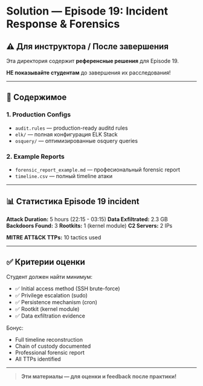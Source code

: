 # Solution — Episode 19: Incident Response & Forensics

## ⚠️ Для инструктора / После завершения

Эта директория содержит **референсные решения** для Episode 19.

**НЕ показывайте студентам** до завершения их расследования!

---

## 📁 Содержимое

### 1. Production Configs
- `audit.rules` — production-ready auditd rules
- `elk/` — полная конфигурация ELK Stack
- `osquery/` — оптимизированные osquery queries

### 2. Example Reports
- `forensic_report_example.md` — професиональный forensic report
- `timeline.csv` — полный timeline атаки

---

## 📊 Статистика Episode 19 incident

**Attack Duration:** 5 hours (22:15 - 03:15)
**Data Exfiltrated:** 2.3 GB
**Backdoors Found:** 3
**Rootkits:** 1 (kernel module)
**C2 Servers:** 2 IPs

**MITRE ATT&CK TTPs:** 10 tactics used

---

## ✅ Критерии оценки

Студент должен найти минимум:
- ✅ Initial access method (SSH brute-force)
- ✅ Privilege escalation (sudo)
- ✅ Persistence mechanism (cron)
- ✅ Rootkit (kernel module)
- ✅ Data exfiltration evidence

Бонус:
- Full timeline reconstruction
- Chain of custody documented
- Professional forensic report
- All TTPs identified

---

> **Эти материалы — для оценки и feedback после практики!**
